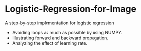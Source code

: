 # Logistic-Regression-for-Image

A step-by-step implementation for logistic regression 

- Avoiding loops as much as possible by using NUMPY.
- Illustrating forward and backward propagation.
- Analyzing the effect of learning rate.
